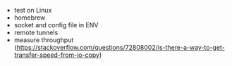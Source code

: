 * test on Linux
* homebrew
* socket and config file in ENV
* remote tunnels
* measure throughput (https://stackoverflow.com/questions/72808002/is-there-a-way-to-get-transfer-speed-from-io-copy)
